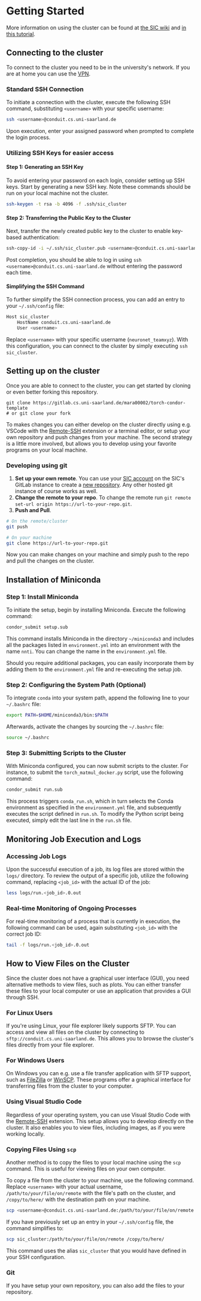 # Getting Started

More information on using the cluster can be found at [the SIC wiki](https://wiki.cs.uni-saarland.de/en/HPC/faq) and [in this tutorial](https://kingsx.cs.uni-saarland.de/index.php/s/ssmj33dxmgGsAYd).

## Connecting to the cluster

To connect to the cluster you need to be in the university's network. If you are at home you can use the [VPN](https://www.hiz-saarland.de/dienste/vpn/).

### Standard SSH Connection
To initiate a connection with the cluster, execute the following SSH command, substituting `<username>` with your specific username:

```bash
ssh <username>@conduit.cs.uni-saarland.de
```

Upon execution, enter your assigned password when prompted to complete the login process.

### Utilizing SSH Keys for easier access

#### Step 1: Generating an SSH Key
To avoid entering your password on each login, consider setting up SSH keys. Start by generating a new SSH key. Note these commands should be run on your local machine not the cluster.
```bash
ssh-keygen -t rsa -b 4096 -f .ssh/sic_cluster
```

#### Step 2: Transferring the Public Key to the Cluster
Next, transfer the newly created public key to the cluster to enable key-based authentication:

```bash
ssh-copy-id -i ~/.ssh/sic_cluster.pub <username>@conduit.cs.uni-saarland.de
```

Post completion, you should be able to log in using `ssh <username>@conduit.cs.uni-saarland.de` without entering the password each time.

#### Simplifying the SSH Command
To further simplify the SSH connection process, you can add an entry to your `~/.ssh/config` file:

```bash
Host sic_cluster
    HostName conduit.cs.uni-saarland.de
    User <username>
```
Replace `<username>` with your specific username (`neuronet_teamxyz`). With this configuration, you can connect to the cluster by simply executing `ssh sic_cluster`.

## Setting up on the cluster
Once you are able to connect to the cluster, you can get started by cloning or even better forking this repository.
```
git clone https://gitlab.cs.uni-saarland.de/mara00002/torch-condor-template
# or git clone your fork
```
To makes changes you can either develop on the cluster directly using e.g. VSCode with the  [Remote-SSH](https://marketplace.visualstudio.com/items?itemName=ms-vscode-remote.remote-ssh) extension or a terminal editor, or setup your own repository and push changes from your machine. The second strategy is a little more involved, but allows you to develop using your favorite programs on your local machine.

### Developing using git


1. **Set up your own remote**. You can use your [SIC account](https://sam.sic.saarland/) on the SIC's GitLab instance to create a [new repository](https://gitlab.cs.uni-saarland.de/projects/new#blank_project). Any other hosted git instance of course works as well. 
2. **Change the remote to your repo**. To change the remote run `git remote set-url origin https://url-to-your-repo.git`. 
3. **Push and Pull**.
```bash
# On the remote/cluster
git push
``` 
```bash
# On your machine 
git clone https://url-to-your-repo.git
```
Now you can make changes on your machine and simply push to the repo and pull the changes on the cluster.

## Installation of Miniconda

### Step 1: Install Miniconda
To initiate the setup, begin by installing Miniconda. Execute the following command:

```bash
condor_submit setup.sub
```

This command installs Miniconda in the directory `~/miniconda3` and includes all the packages listed in `environment.yml` into an environment with the name `nnti`. You can change the name in the `environment.yml` file.

Should you require additional packages, you can easily incorporate them by adding them to the `environment.yml` file and re-executing the setup job.

### Step 2: Configuring the System Path (Optional)
To integrate `conda` into your system path, append the following line to your `~/.bashrc` file:

```bash
export PATH=$HOME/miniconda3/bin:$PATH
```

Afterwards, activate the changes by sourcing the `~/.bashrc` file:

```bash
source ~/.bashrc
```

### Step 3: Submitting Scripts to the Cluster
With Miniconda configured, you can now submit scripts to the cluster. For instance, to submit the `torch_matmul_docker.py` script, use the following command:

```bash
condor_submit run.sub
```

This process triggers `conda_run.sh`, which in turn selects the Conda environment as specified in the `environment.yml` file, and subsequently executes the script defined in `run.sh`. To modify the Python script being executed, simply edit the last line in the `run.sh` file.

## Monitoring Job Execution and Logs

### Accessing Job Logs
Upon the successful execution of a job, its log files are stored within the `logs/` directory. To review the output of a specific job, utilize the following command, replacing `<job_id>` with the actual ID of the job:

```bash
less logs/run.<job_id>.0.out
```

### Real-time Monitoring of Ongoing Processes
For real-time monitoring of a process that is currently in execution, the following command can be used, again substituting `<job_id>` with the correct job ID:

```bash
tail -f logs/run.<job_id>.0.out
```
## How to View Files on the Cluster

Since the cluster does not have a graphical user interface (GUI), you need alternative methods to view files, such as plots. You can either transfer these files to your local computer or use an application that provides a GUI through SSH.

### For Linux Users
If you're using Linux, your file explorer likely supports SFTP. You can access and view all files on the cluster by connecting to `sftp://conduit.cs.uni-saarland.de`. This allows you to browse the cluster's files directly from your file explorer.

### For Windows Users
On Windows you can e.g. use a file transfer application with SFTP support, such as  [FileZilla](https://filezilla-project.org/) or [WinSCP](https://winscp.net/eng/download.php). These programs offer a graphical interface for transferring files from the cluster to your computer. 

### Using Visual Studio Code
Regardless of your operating system, you can use Visual Studio Code with the [Remote-SSH](https://marketplace.visualstudio.com/items?itemName=ms-vscode-remote.remote-ssh) extension. This setup allows you to develop directly on the cluster. It also enables you to view files, including images, as if you were working locally.

### Copying Files Using `scp`
Another method is to copy the files to your local machine using the `scp` command. This is useful for viewing files on your own computer.

To copy a file from the cluster to your machine, use the following command. Replace `<username>` with your actual username, `/path/to/your/file/on/remote` with the file's path on the cluster, and `/copy/to/here/` with the destination path on your machine.

```bash
scp <username>@conduit.cs.uni-saarland.de:/path/to/your/file/on/remote /copy/to/here/
```

If you have previously set up an entry in your `~/.ssh/config` file, the command simplifies to:

```bash
scp sic_cluster:/path/to/your/file/on/remote /copy/to/here/
```

This command uses the alias `sic_cluster` that you would have defined in your SSH configuration.


### Git
If you have setup your own repository, you can also add the files to your repository.

